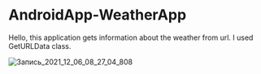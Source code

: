 # AndroidApp-WeatherApp

Hello, this application gets information about the weather from url. I used GetURLData class.

![Запись_2021_12_06_08_27_04_808](https://user-images.githubusercontent.com/75258206/144777712-7bba9b6b-4c05-4d89-9433-c3d229bb0c70.gif)
